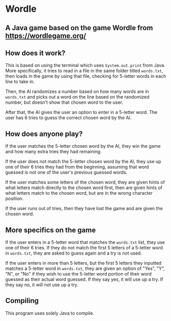 # Wordle
## A Java game based on the game Wordle from https://wordlegame.org/

## How does it work?

This is based on using the terminal which uses `System.out.print` from Java.
More specifically, it tries to read in a file in the same folder titled `words.txt`, then loads in the game by using that file, checking for 5-letter words in each line to take in.

Then, the AI randomizes a number based on how many words are in `words.txt` and picks out a word on the line based on the randomized number, but doesn't show that chosen word to the user.

After that, the AI gives the user an option to enter in a 5-letter word. The user has 6 tries to guess the correct chosen word by the AI.

## How does anyone play?

If the user matches the 5-letter chosen word by the AI, they win the game and how many extra tries they had remaining.

If the user does not match the 5-letter chosen word by the AI, they use up one of their 6 tries they had from the beginning, assuming that word guessed is not one of the user's previous guessed words.

If the user matches some letters of the chosen word, they are given hints of what letters match directly to the chosen word first, then are given hints of what letters match to the chosen word, but are in the wrong character position.

If the user runs out of tries, then they have lost the game and are given the chosen word.

## More specifics on the game

If the user enters in a 5-letter word that matches the `words.txt` list, they use one of their 6 tries. If they do not match the first 5 letters of a 5-letter word in `words.txt`, they are asked to guess again and a try is not used.

If the user enters in more than 5 letters, but the first 5 letters they inputted matches a 5-letter word in `words.txt`, they are given an option of "Yes", "Y", "N", or "No" if they wish to use the 5-letter word portion of their word guessed as their actual word guessed. If they say yes, it will use up a try. If they say no, it will not use up a try.

## Compiling

This program uses solely Java to compile.

